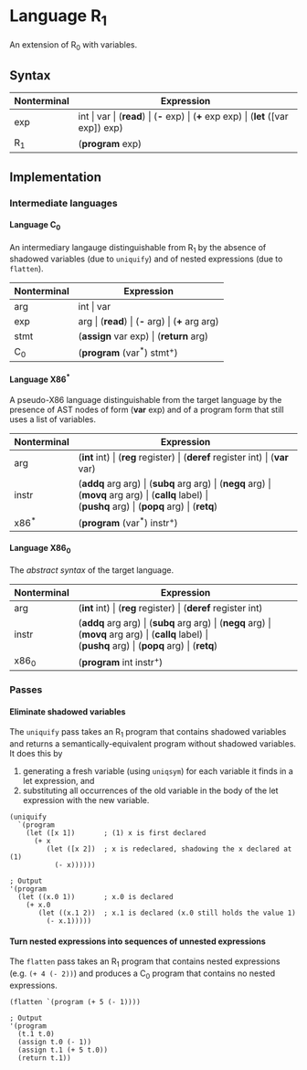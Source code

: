 # Language R<sub>1</sub>

An extension of R<sub>0</sub> with variables.

## Syntax

| Nonterminal | Expression |
| --- | --- |
| exp | int \| var \| (<b>read</b>) \| (<b>-</b> exp) \| (<b>+</b> exp exp) \| (<b>let</b> ([var exp]) exp) |
| R<sub>1</sub> | (<b>program</b> exp)

## Implementation

### Intermediate languages

#### Language C<sub>0</sub>

An intermediary langauge distinguishable from R<sub>1</sub> by the absence of shadowed variables (due to `uniquify`) and of nested expressions (due to `flatten`).

| Nonterminal | Expression |
| --- | --- |
| arg | int \| var |
| exp | arg \| (<b>read</b>) \| (<b>-</b> arg) \| (<b>+</b> arg arg) |
| stmt | (<b>assign</b> var exp) \| (<b>return</b> arg) |
| C<sub>0</sub> | (<b>program</b> (var<sup>*</sup>) stmt<sup>+</sup>) |

#### Language X86<sup>*</sup>

A pseudo-X86 language distinguishable from the target language by the presence of AST nodes of form (<b>var</b> exp) and of a program form that still uses a list of variables.

| Nonterminal | Expression |
| --- | --- |
| arg | (<b>int</b> int) \| (<b>reg</b> register) \| (<b>deref</b> register int) \| (<b>var</b> var) |
| instr | (<b>addq</b> arg arg) \| (<b>subq</b> arg arg) \| (<b>negq</b> arg) \| (<b>movq</b> arg arg) \| (<b>callq</b> label) \|<br>  (<b>pushq</b> arg) \| (<b>popq</b> arg) \| (<b>retq</b>) |
| x86<sup>\*</sup> | (<b>program</b> (var<sup>\*</sup>) instr<sup>+</sup>) |

#### Language X86<sub>0</sub>

The *abstract syntax* of the target language.

| Nonterminal | Expression |
| --- | --- |
| arg | (<b>int</b> int) \| (<b>reg</b> register) \| (<b>deref</b> register int) |
| instr | (<b>addq</b> arg arg) \| (<b>subq</b> arg arg) \| (<b>negq</b> arg) \| (<b>movq</b> arg arg) \| (<b>callq</b> label) \|<br>  (<b>pushq</b> arg) \| (<b>popq</b> arg) \| (<b>retq</b>) |
| x86<sub>0</sub> | (<b>program</b> int instr<sup>+</sup>) |

### Passes

#### Eliminate shadowed variables

The `uniquify` pass takes an R<sub>1</sub> program that contains shadowed variables and returns a semantically-equivalent program
without shadowed variables. It does this by

1. generating a fresh variable (using `uniqsym`) for each variable it finds in a let expression, and
2. substituting all occurrences of the old variable in the body of the let expression with the new variable.

```racket
(uniquify
  `(program
    (let ([x 1])       ; (1) x is first declared
      (+ x
         (let ([x 2])  ; x is redeclared, shadowing the x declared at (1)
           (- x))))))

; Output
'(program
  (let ((x.0 1))       ; x.0 is declared
    (+ x.0
       (let ((x.1 2))  ; x.1 is declared (x.0 still holds the value 1)
         (- x.1)))))
```

#### Turn nested expressions into sequences of unnested expressions

The `flatten` pass takes an R<sub>1</sub> program that contains nested expressions (e.g. `(+ 4 (- 2))`) and produces a C<sub>0</sub> program that contains no nested expressions.

```racket
(flatten `(program (+ 5 (- 1))))

; Output
'(program
  (t.1 t.0)
  (assign t.0 (- 1))
  (assign t.1 (+ 5 t.0))
  (return t.1))
```
